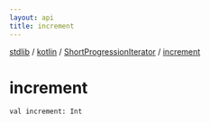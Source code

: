 ```yaml
---
layout: api
title: increment
---
```

[stdlib](../../index.html) / [kotlin](../index.html) / [ShortProgressionIterator](index.html) / [increment](increment.html)

# increment

```
val increment: Int
```
